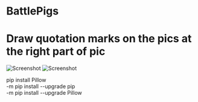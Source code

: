 # BattlePigs
# Draw quotation marks on the pics at the right part of pic   
![Screenshot](RUS_three_pigs_done.jpeg)
![Screenshot](UKR_stuffed_animals_done.jpeg)

  pip install Pillow  
  -m pip install --upgrade pip  
  -m pip install --upgrade Pillow  
